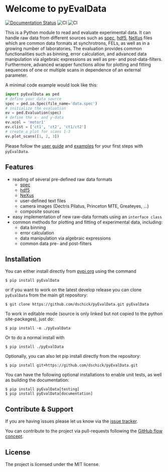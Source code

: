 # Welcome to pyEvalData

[![Documentation Status](https://readthedocs.org/projects/pyevaldata/badge/?version=latest)](https://pyevaldata.readthedocs.io/en/latest/?badge=latest)
![CI](https://github.com/dschick/pyEvalData/actions/workflows/CI.yml/badge.svg)
![CI](https://github.com/dschick/pyEvalData/actions/workflows/pypi.yml/badge.svg)

This is a Python module to read and evaluate experimental data. It can handle
raw data from different sources such as
[spec](https://certif.com/content/spec/),
[hdf5](https://www.hdfgroup.org/solutions/hdf5/),
[NeXus](https://www.nexusformat.org/) files which are common data formats at
synchrotrons, FELs, as well as in a growing number of laboratories. The
evaluation provides common functionalities such as binning, error calculation,
and advanced data manipulation via algebraic expressions as well as pre- and
post-data-filters. Furthermore, advanced wrapper functions allow for plotting
and fitting sequences of one or multiple scans in dependence of an external
parameter.

A minimal code example would look like this:

```python
import pyEvalData as ped
# define your data source
spec = ped.io.Spec(file_name='data.spec')
# initialize the evaluation
ev = ped.Evaluation(spec)
# define the x- and y-data
ev.xcol = 'motor1'
ev.clist = ['ct1', 'ct2', 'ct1/ct2']
# create a plot for scans 1-3
ev.plot_scans([1, 2, 3])
```

Please follow the [user guide](https://pyevaldata.readthedocs.io/en/latest/user_guide.html)
and [examples](https://pyevaldata.readthedocs.io/en/latest/examples.html) for
your first steps with `pyEvalData`.

## Features

- reading of several pre-defined raw data formats
  * [spec](https://certif.com/content/spec/)
  * [hdf5](https://www.hdfgroup.org/solutions/hdf5/)
  * [NeXus](https://www.nexusformat.org/)
  * user-defined text files
  * camera images (Dectris Pilatus, Princeton MTE, Greateyes, ...)
  * composite sources
- easy implementation of new raw-data formats using an `interface class`
- common methods for plotting and fitting of experimental data, including:
  * data binning
  * error calculation
  * data manipulation via algebraic expressions
  * common data pre- and post-filters

## Installation

You can either install directly from
[pypi.org](https://www.pypi.org/project/pyEvalData) using the command

    $ pip install pyEvalData

or if you want to work on the latest develop release you can clone 
`pyEvalData` from the main git repository:

    $ git clone https://github.com/dschick/pyEvalData.git pyEvalData

To work in editable mode (source is only linked 
but not copied to the python site-packages), just do:

    $ pip install -e ./pyEvalData

Or to do a normal install with

    $ pip install ./pyEvalData

Optionally, you can also let pip install directly from the repository: 

    $ pip install git+https://github.com/dschick/pyEvalData.git

You can have the following optional installations to enable unit tests, as well
as building the documentation:

    $ pip install pyEvalData[testing]
    $ pip install pyEvalData[documentation]
    
## Contribute & Support

If you are having issues please let us know via the
[issue tracker](https://github.com/dschick/pyEvalData/issues).

You can contribute to the project via pull-requests following the
[GitHub flow concept](https://docs.github.com/en/get-started/quickstart/github-flow).

## License

The project is licensed under the MIT license.

